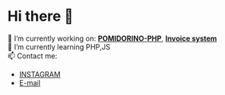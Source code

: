 <h1> Hi there 👋 </h1>

🔭 I’m currently working on: <a href="https://github.com/KonradGaik/PIZZA-POMIDORINO-PHP"><b>POMIDORINO-PHP</b></a>, <a href="https://github.com/KonradGaik/invoicesSystem"><b>Invoice system</b></a></br>
🌱 I’m currently learning PHP,JS</br> 
📫 Contact me: <ul>
<li> <a href="https://www.instagram.com/konradgaik.pl/">INSTAGRAM</a></li>
<li><a href="mailto:konradgaik@icloud.com">E-mail</a></li> 
</ul>


